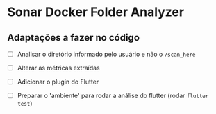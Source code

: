 # Sonar Docker Folder Analyzer

## Adaptações a fazer no código

- [ ] Analisar o diretório informado pelo usuário e não o `/scan_here`

- [ ] Alterar as métricas extraídas

- [ ] Adicionar o plugin do Flutter

- [ ] Preparar o 'ambiente' para rodar a análise do flutter (rodar `flutter test`)
